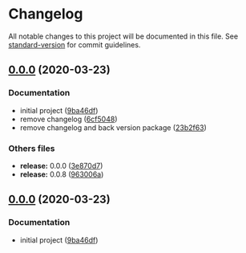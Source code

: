 # Changelog

All notable changes to this project will be documented in this file. See [standard-version](https://github.com/conventional-changelog/standard-version) for commit guidelines.

## [0.0.0](https://github.com/joaopavila/angular-datepicker-ui/compare/v0.0.7...v0.0.0) (2020-03-23)


### Documentation

* initial project ([9ba46df](https://github.com/joaopavila/angular-datepicker-ui/commit/9ba46df9606302df23670c1232ffaa86bd2047c2))
* remove changelog ([6cf5048](https://github.com/joaopavila/angular-datepicker-ui/commit/6cf50489db1fc9a6463764d5957c3230bb260da3))
* remove changelog and back version package ([23b2f63](https://github.com/joaopavila/angular-datepicker-ui/commit/23b2f63ad93f9345d5758673ed032c9803c49d93))


### Others files

* **release:** 0.0.0 ([3e870d7](https://github.com/joaopavila/angular-datepicker-ui/commit/3e870d761934bd03803cad7e0eac8cf1fbc05ff7))
* **release:** 0.0.8 ([963006a](https://github.com/joaopavila/angular-datepicker-ui/commit/963006a811e60aadd31f3442ccdd6fe54e91e175))

## [0.0.0](https://github.com/joaopavila/angular-datepicker-ui/compare/v0.0.8...v0.0.0) (2020-03-23)


### Documentation

* initial project ([9ba46df](https://github.com/joaopavila/angular-datepicker-ui/commit/9ba46df9606302df23670c1232ffaa86bd2047c2))
